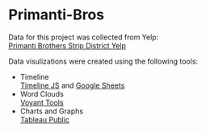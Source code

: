 # Primanti-Bros

<p>Data for this project was collected from Yelp:<br />
<a href="https://www.yelp.com/biz/primanti-bros-pittsburgh-15?osq=Primanti+Bros">Primanti Brothers Strip District Yelp</a></p>


<p> Data visulizations were created using the following tools:
<ul>
<li>Timeline<br />
<a href="https://timeline.knightlab.com/">Timeline JS</a> and <a href="https://docs.google.com/spreadsheets/d/1EAdIh0fSyt0EHODmG3AojRpUlt_kmyrxVkbCpqmMRVo/edit?usp=sharing">Google Sheets</a></li>

<li>Word Clouds<br />
<a href="https://voyant-tools.org/">Voyant Tools</a></li>

<li>Charts and Graphs<br />
<a href="https://public.tableau.com/en-us/s/">Tableau Public</a></li></p>

